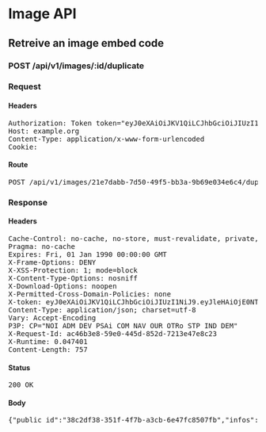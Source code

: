# Image API

## Retreive an image embed code

### POST /api/v1/images/:id/duplicate
### Request

#### Headers

<pre>Authorization: Token token=&quot;eyJ0eXAiOiJKV1QiLCJhbGciOiJIUzI1NiJ9.eyJleHAiOjE0NTU1NTIxNzgsImFiaWxpdGllcyI6eyJhZGExYjMwNS1lYzIxLTQyMWUtOGE1Yy00NDE0ZjQyNGE2NmIiOnsiQWNjZXNzIjp7ImltYWdlX2R1cGxpY2F0ZSI6dHJ1ZX19fSwidXNlcl9pZCI6Ijc0NGJmODE2LTE5YjItNGE3Zi05MmUzLWFkN2Y0OTdhYzVkMSJ9.OnPegK8pRf-ywt2YJ5CE36tYAukoYerZA-DnH9dV2TE&quot;
Host: example.org
Content-Type: application/x-www-form-urlencoded
Cookie: </pre>

#### Route

<pre>POST /api/v1/images/21e7dabb-7d50-49f5-bb3a-9b69e034e6c4/duplicate</pre>

### Response

#### Headers

<pre>Cache-Control: no-cache, no-store, must-revalidate, private, max-age=0
Pragma: no-cache
Expires: Fri, 01 Jan 1990 00:00:00 GMT
X-Frame-Options: DENY
X-XSS-Protection: 1; mode=block
X-Content-Type-Options: nosniff
X-Download-Options: noopen
X-Permitted-Cross-Domain-Policies: none
X-token: eyJ0eXAiOiJKV1QiLCJhbGciOiJIUzI1NiJ9.eyJleHAiOjE0NTU1NTIxNzksImFiaWxpdGllcyI6eyJhZGExYjMwNS1lYzIxLTQyMWUtOGE1Yy00NDE0ZjQyNGE2NmIiOnsiQWNjZXNzIjp7ImltYWdlX2R1cGxpY2F0ZSI6dHJ1ZX19fSwidXNlcl9pZCI6Ijc0NGJmODE2LTE5YjItNGE3Zi05MmUzLWFkN2Y0OTdhYzVkMSJ9.h0GqEV0kGqdnB9UPgTs9aSsQbTx3i7uLekb3d-j3e8I
Content-Type: application/json; charset=utf-8
Vary: Accept-Encoding
P3P: CP=&quot;NOI ADM DEV PSAi COM NAV OUR OTRo STP IND DEM&quot;
X-Request-Id: ac46b3e8-59e0-445d-852d-7213e47e8c23
X-Runtime: 0.047401
Content-Length: 757</pre>

#### Status

<pre>200 OK</pre>

#### Body

<pre>{"public_id":"38c2df38-351f-4f7b-a3cb-6e47fc8507fb","infos":{"bytes":3604,"created_at":"2015-09-25T13:32:55Z","etag":"5a98d4d3e5d39024abf237be55e99b15","format":"png","height":48,"resource_type":"image","tags":["ada1b305-ec21-421e-8a5c-4414f424a66b"],"type":"private","width":48,"location":{"accuracy":36,"latitude":48.861934399999996,"longitude":2.348967}},"exifs":{},"gps":[48.861934399999996,2.348967],"gps_ip":null,"gps_exifs":null,"gps_html":[48.861934399999996,2.348967],"created_at":"2016-02-15T13:02:58.990+01:00","width":48,"height":48,"rotation":0,"crop_x":0.0,"crop_y":0.0,"crop_w":0.0,"crop_h":0.0,"album_id":"ada1b305-ec21-421e-8a5c-4414f424a66b","thumbnails":{"full":"/assets/blank.jpg","large":"/assets/blank.jpg","mini":"/assets/blank.jpg"}}</pre>

